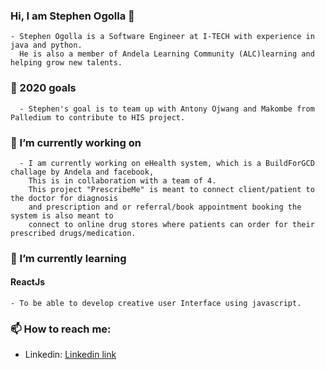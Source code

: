 ### Hi, I am Stephen Ogolla 👋
    - Stephen Ogolla is a Software Engineer at I-TECH with experience in java and python. 
      He is also a member of Andela Learning Community (ALC)learning and helping grow new talents.
### 🎯 2020 goals
      - Stephen's goal is to team up with Antony Ojwang and Makombe from Palledium to contribute to HIS project.

### 🔭 I’m currently working on 
      - I am currently working on eHealth system, which is a BuildForGCD challage by Andela and facebook, 
        This is in collaboration with a team of 4.
        This project "PrescribeMe" is meant to connect client/patient to the doctor for diagnosis 
        and prescription and or referral/book appointment booking the system is also meant to 
        connect to online drug stores where patients can order for their prescribed drugs/medication.

 ### 🌱 I’m currently learning 
 #### ReactJs
    - To be able to develop creative user Interface using javascript. 

### 📫 How to reach me:
* Linkedin: [Linkedin link](https://www.linkedin.com/in/stephen-ogolla-78471790)

